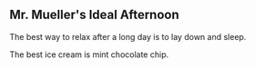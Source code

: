 ## Mr. Mueller's Ideal Afternoon

The best way to relax after a long day is to lay down and sleep.

The best ice cream is mint chocolate chip.